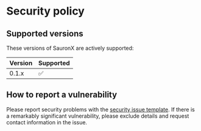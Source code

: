 # Security policy

## Supported versions

These versions of SauronX are actively supported:

| Version | Supported          |
| ------- | ------------------ |
| 0.1.x   | :white_check_mark: |


## How to report a vulnerability

Please report security problems with the
[security issue template](https://github.com/dmyersturnbull/sauronx/issues/new?labels=kind%3A+security+%F0%9F%94%92&template=security.md).
If there is a remarkably significant vulnerability, please exclude details and request contact information in the issue.
